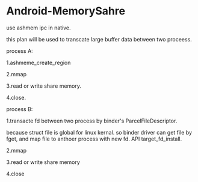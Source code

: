 Android-MemorySahre
===================

use ashmem ipc in native.

this plan will be used to transcate large buffer data between two proceess.

process A:

1.ashmeme_create_region

2.mmap

3.read or write share memory.

4.close.



process B:

1.transacte fd between two process by binder's ParcelFileDescriptor.

because struct file is global for linux kernal. so binder driver can get file by fget, and map file to anthoer process with 
new fd. API target_fd_install. 

2.mmap 

3.read or write share memory

4.close


